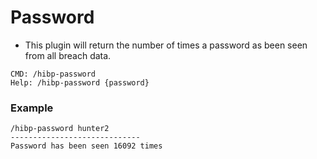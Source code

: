 # Password

* This plugin will return the number of times a password as been seen from all breach data.

```
CMD: /hibp-password
Help: /hibp-password {password}
```

### Example

```
/hibp-password hunter2
-----------------------------
Password has been seen 16092 times
```